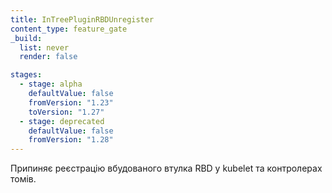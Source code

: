 ```yaml
---
title: InTreePluginRBDUnregister
content_type: feature_gate
_build:
  list: never
  render: false

stages:
  - stage: alpha 
    defaultValue: false
    fromVersion: "1.23"
    toVersion: "1.27"
  - stage: deprecated
    defaultValue: false
    fromVersion: "1.28"  
---
```

Припиняє реєстрацію вбудованого втулка RBD у kubelet та контролерах томів.
